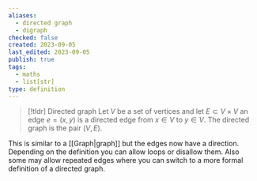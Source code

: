 ```yaml
---
aliases:
  - directed graph
  - digraph
checked: false
created: 2023-09-05
last_edited: 2023-09-05
publish: true
tags:
  - maths
  - list[str]
type: definition
---
```

> [!tldr] Directed graph
> Let $V$ be a set of vertices and let $E \subset V \times V$ an edge $e = (x,y)$ is a directed edge from $x \in V$ to $y \in V$. The directed graph is the pair $(V,E)$.

This is similar to a [[Graph|graph]] but the edges now have a direction. Depending on the definition you can allow loops or disallow them. Also some may allow repeated edges where you can switch to a more formal definition of a directed graph.
